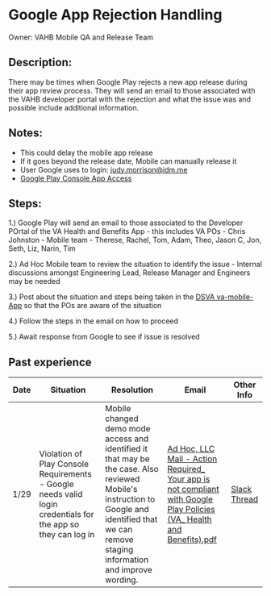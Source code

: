 # Google App Rejection Handling
Owner: VAHB Mobile QA and Release Team 

## Description: 
There may be times when Google Play rejects a new app release during their app review process. They will send an email to those associated with the VAHB developer portal with the rejection and what the issue was and possible include additional information. 

## Notes: 
 - This could delay the mobile app release 
 - If it goes beyond the release date, Mobile can manually release it
 - User Google uses to login: judy.morrison@idm.me
 - [Google Play Console App Access](https://play.google.com/console/u/0/developers/7507611851470273082/app/4974294731909201030/app-content/testing-credentials)

## Steps: 
 1.) Google Play will send an email to those associated to the Developer POrtal of the VA Health and Benefits App 
     - this includes VA POs - Chris Johnston
     - Mobile team - Therese, Rachel, Tom, Adam, Theo, Jason C, Jon, Seth, Liz, Narin, Tim 
 
 2.) Ad Hoc Mobile team to review the situation to identify the issue 
     - Internal discussions amongst Engineering Lead, Release Manager and Engineers may be needed
    
 3.) Post about the situation and steps being taken in the [DSVA va-mobile-App](https://dsva.slack.com/archives/C018V2JCWRJ) so that the POs are aware of the situation 
 
 4.) Follow the steps in the email on how to proceed 
 
 5.) Await response from Google to see if issue is resolved 
 


## Past experience
| Date | Situation | Resolution | Email | Other Info | 
| ---- | --------- | ---------- | ----- | ---------- | 
| 1/29 | Violation of Play Console Requirements - Google needs valid login credentials for the app so they can log in | Mobile changed demo mode access and identified it that may be the case. Also reviewed Mobile's instruction to Google and identified that we can remove staging information and improve wording. |[Ad Hoc, LLC Mail - Action Required_ Your app is not compliant with Google Play Policies (VA_ Health and Benefits).pdf](https://github.com/department-of-veterans-affairs/va.gov-team/files/14098841/Ad.Hoc.LLC.Mail.-.Action.Required_.Your.app.is.not.compliant.with.Google.Play.Policies.VA_.Health.and.Benefits.pdf) | [Slack Thread](https://adhoc.slack.com/archives/C02N65QRRB7/p1706534935919649) |  
